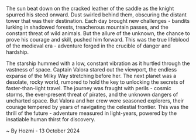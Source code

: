 
The sun beat down on the cracked leather of the saddle as the knight spurred his steed onward. Dust swirled behind them, obscuring the distant tower that was their destination. Each day brought new challenges - bandits lurking in shadowed forests, treacherous mountain passes, and the constant threat of wild animals.  But the allure of the unknown, the chance to prove his courage and skill, pushed him forward. This was the true lifeblood of the medieval era - adventure forged in the crucible of danger and hardship. 

The starship hummed with a low, constant vibration as it hurtled through the vastness of space. Captain Valora stared out the viewport, the endless expanse of the Milky Way stretching before her. The next planet was a desolate, rocky world, rumored to hold the key to unlocking the secrets of faster-than-light travel.  The journey was fraught with perils - cosmic storms, the ever-present threat of pirates, and the unknown dangers of uncharted space. But Valora and her crew were seasoned explorers, their courage tempered by years of navigating the celestial frontier. This was the thrill of the future - adventure measured in light-years, powered by the insatiable human thirst for discovery. 

~ By Hozmi - 13 October 2024
